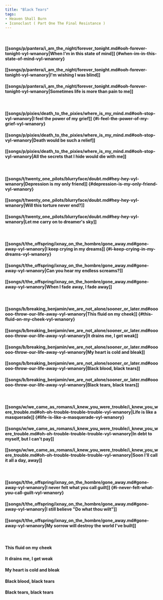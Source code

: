 ```yaml
---
title: "Black Tears"
tags:
- Heaven Shall Burn
- Iconoclast ( Part One The Final Resistance )
---
```

&nbsp;
#### [[songs/p/pantera/i_am_the_night/forever_tonight.md#ooh-forever-tonight-vyl-wnanory|When I'm in this state of mind]] {#when-im-in-this-state-of-mind-vyl-wnanory}
#### [[songs/p/pantera/i_am_the_night/forever_tonight.md#ooh-forever-tonight-vyl-wnanory|I'm wishing I was blind]]
#### [[songs/p/pantera/i_am_the_night/forever_tonight.md#ooh-forever-tonight-vyl-wnanory|Sometimes life is more than pain to me]]
&nbsp;
#### [[songs/p/pixies/death_to_the_pixies/where_is_my_mind.md#ooh-stop-vyl-wnanory|I feel the power of my grief]] {#i-feel-the-power-of-my-grief-vyl-wnanory}
#### [[songs/p/pixies/death_to_the_pixies/where_is_my_mind.md#ooh-stop-vyl-wnanory|Death would be such a relief]]
#### [[songs/p/pixies/death_to_the_pixies/where_is_my_mind.md#ooh-stop-vyl-wnanory|All the secrets that I hide would die with me]]
&nbsp;
#### [[songs/t/twenty_one_pilots/blurryface/doubt.md#hey-hey-vyl-wnanory|Depression is my only friend]] {#depression-is-my-only-friend-vyl-wnanory}
#### [[songs/t/twenty_one_pilots/blurryface/doubt.md#hey-hey-vyl-wnanory|Will this torture never end?]]
#### [[songs/t/twenty_one_pilots/blurryface/doubt.md#hey-hey-vyl-wnanory|Let me carry on to dreamer's sky]]
&nbsp;
#### [[songs/t/the_offspring/ixnay_on_the_hombre/gone_away.md#gone-away-vyl-wnanory|I keep crying in my dreams]] {#i-keep-crying-in-my-dreams-vyl-wnanory}
#### [[songs/t/the_offspring/ixnay_on_the_hombre/gone_away.md#gone-away-vyl-wnanory|Can you hear my endless screams?]]
#### [[songs/t/the_offspring/ixnay_on_the_hombre/gone_away.md#gone-away-vyl-wnanory|When I fade away, I fade away]]
&nbsp;
#### [[songs/b/breaking_benjamin/we_are_not_alone/sooner_or_later.md#oooooo-throw-our-life-away-vyl-wnanory|This fluid on my cheek]] {#this-fluid-on-my-cheek-vyl-wnanory}
#### [[songs/b/breaking_benjamin/we_are_not_alone/sooner_or_later.md#oooooo-throw-our-life-away-vyl-wnanory|It drains me, I get weak]]
#### [[songs/b/breaking_benjamin/we_are_not_alone/sooner_or_later.md#oooooo-throw-our-life-away-vyl-wnanory|My heart is cold and bleak]]
#### [[songs/b/breaking_benjamin/we_are_not_alone/sooner_or_later.md#oooooo-throw-our-life-away-vyl-wnanory|Black blood, black tears]]
#### [[songs/b/breaking_benjamin/we_are_not_alone/sooner_or_later.md#oooooo-throw-our-life-away-vyl-wnanory|Black tears, black tears]]
&nbsp;
#### [[songs/w/we_came_as_romans/i_knew_you_were_trouble/i_knew_you_were_trouble.md#oh-oh-trouble-trouble-trouble-vyl-wnanory|Life is like a masquerade]] {#life-is-like-a-masquerade-vyl-wnanory}
#### [[songs/w/we_came_as_romans/i_knew_you_were_trouble/i_knew_you_were_trouble.md#oh-oh-trouble-trouble-trouble-vyl-wnanory|In debt to myself, but I can't pay]]
#### [[songs/w/we_came_as_romans/i_knew_you_were_trouble/i_knew_you_were_trouble.md#oh-oh-trouble-trouble-trouble-vyl-wnanory|Soon I'll call it all a day, away]]
&nbsp;
#### [[songs/t/the_offspring/ixnay_on_the_hombre/gone_away.md#gone-away-vyl-wnanory|I never felt what you call guilt]] {#i-never-felt-what-you-call-guilt-vyl-wnanory}
#### [[songs/t/the_offspring/ixnay_on_the_hombre/gone_away.md#gone-away-vyl-wnanory|I still believe "Do what thou wilt"]]
#### [[songs/t/the_offspring/ixnay_on_the_hombre/gone_away.md#gone-away-vyl-wnanory|My sorrow will destroy the world I've built]]
&nbsp;
#### This fluid on my cheek
#### It drains me, I get weak
#### My heart is cold and bleak
#### Black blood, black tears
#### Black tears, black tears
